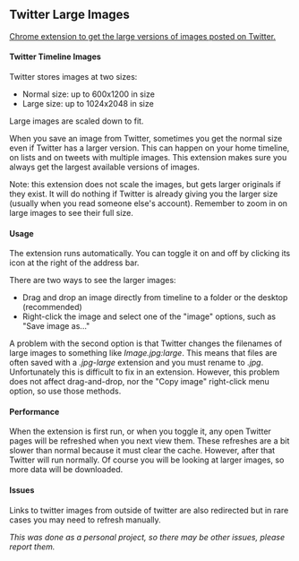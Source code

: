 ## Twitter Large Images
[Chrome extension to get the large versions of images posted on Twitter.](https://chrome.google.com/webstore/detail/twitter-large-images/jajkeadlaiibpkpnnihopfalndpfioag?hl=en)


#### Twitter Timeline Images
Twitter stores images at two sizes:
* Normal size: up to 600x1200 in size
* Large size: up to 1024x2048 in size

Large images are scaled down to fit.

When you save an image from Twitter, sometimes you get the normal size even if Twitter has
a larger version. This can happen on your home timeline, on lists and on tweets with
multiple images. This extension makes sure you always get the largest available versions
of images.

Note: this extension does not scale the images, but gets larger originals if they exist.
It will do nothing if Twitter is already giving you the larger size (usually when you read
someone else's account). Remember to zoom in on large images to see their full size.

#### Usage
The extension runs automatically. You can toggle it on and off by clicking its icon at the
right of the address bar.

There are two ways to see the larger images:
* Drag and drop an image directly from timeline to a folder or the desktop (recommended)
* Right-click the image and select one of the "image" options, such as "Save image as..."

A problem with the second option is that Twitter changes the filenames of large images to
something like *Image.jpg:large*. This means that files are often saved with a
*.jpg-large* extension and you must rename to *.jpg*. Unfortunately this is difficult
to fix in an extension.
However, this problem does not affect drag-and-drop, nor the "Copy image" right-click menu
option, so use those methods.

#### Performance
When the extension is first run, or when you toggle it, any open Twitter pages will be
refreshed when you next view them. These refreshes are a bit slower than normal because it
must clear the cache. However, after that Twitter will run normally. Of course you will be
looking at larger images, so more data will be downloaded.

#### Issues
Links to twitter images from outside of twitter are also redirected but in rare cases you
may need to refresh manually.

*This was done as a personal project, so there may be other issues, please report them.*
